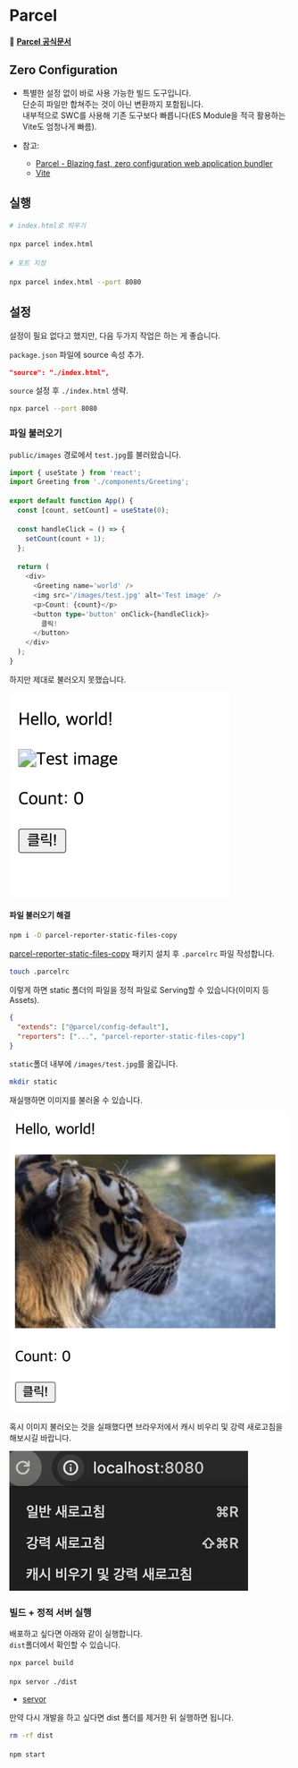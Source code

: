 # Parcel

🚀 [**Parcel 공식문서**](https://parceljs.org/)

## Zero Configuration

- 특별한 설정 없이 바로 사용 가능한 빌드 도구입니다.\
  단순히 파일만 합쳐주는 것이 아닌 변환까지 포함됩니다.\
  내부적으로 SWC를 사용해 기존 도구보다 빠릅니다(ES Module을 적극 활용하는 Vite도 엄청나게 빠름).

- 참고:
  - [Parcel - Blazing fast, zero configuration web application bundler](https://github.com/ahastudio/til/tree/main/parcel)
  - [Vite](https://github.com/ahastudio/til/tree/main/vite)

## 실행

```bash
# index.html로 띄우기

npx parcel index.html

# 포트 지정

npx parcel index.html --port 8080
```

## 설정

설정이 필요 없다고 했지만, 다음 두가지 작업은 하는 게 좋습니다.

`package.json` 파일에 source 속성 추가.

```json
"source": "./index.html",
```

`source` 설정 후 `./index.html` 생략.

```bash
npx parcel --port 8080
```

### 파일 불러오기

`public/images` 경로에서 `test.jpg`를 불러왔습니다.

```typescript
import { useState } from 'react';
import Greeting from './components/Greeting';

export default function App() {
  const [count, setCount] = useState(0);

  const handleClick = () => {
    setCount(count + 1);
  };

  return (
    <div>
      <Greeting name='world' />
      <img src='/images/test.jpg' alt='Test image' />
      <p>Count: {count}</p>
      <button type='button' onClick={handleClick}>
        클릭!
      </button>
    </div>
  );
}
```

하지만 제대로 불러오지 못했습니다.

![before](../img/before.png)

#### 파일 불러오기 해결

```bash
npm i -D parcel-reporter-static-files-copy
```

[parcel-reporter-static-files-copy](https://github.com/elwin013/parcel-reporter-static-files-copy) 패키지 설치 후 `.parcelrc` 파일 작성합니다.

```bash
touch .parcelrc
```

이렇게 하면 static 폴더의 파일을 정적 파일로 Serving할 수 있습니다(이미지 등 Assets).

```json
{
  "extends": ["@parcel/config-default"],
  "reporters": ["...", "parcel-reporter-static-files-copy"]
}
```

`static`폴더 내부에 `/images/test.jpg`를 옮깁니다.

```bash
mkdir static
```

재실행하면 이미지를 불러올 수 있습니다.

![after](../img/after.png)

혹시 이미지 불러오는 것을 실패했다면 브라우저에서 캐시 비우리 및 강력 새로고침을 해보시길 바랍니다.

![refresh](../img/refresh.png)

### 빌드 + 정적 서버 실행

배포하고 싶다면 아래와 같이 실행합니다.\
`dist`폴더에서 확인할 수 있습니다.

```bash
npx parcel build

npx servor ./dist
```

- [servor](https://github.com/lukejacksonn/servor)

만약 다시 개발을 하고 싶다면 dist 폴더를 제거한 뒤 실행하면 됩니다.

```bash
rm -rf dist

npm start
```
